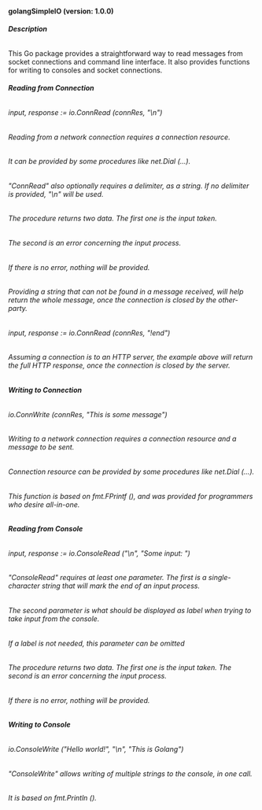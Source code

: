 #### **golangSimpleIO (version: 1.0.0)**


###### **Description**


This Go package provides a straightforward way to read messages from socket connections and command line interface. It also provides functions for writing to consoles and socket connections.

###### **Reading from Connection**


###### input, response := io.ConnRead (connRes, "\n")

###### Reading from a network connection requires a connection resource.
###### It can be provided by some procedures like net.Dial (...).

###### "ConnRead" also optionally requires a delimiter, as a string. If no delimiter is provided, "\n" will be used.

###### The procedure returns two data. The first one is the input taken.
###### The second is an error concerning the input process.
###### If there is no error, nothing will be provided.

###### Providing a string that can not be found in a message received, will help return the whole message, once the connection is closed by the other-party.

###### input, response := io.ConnRead (connRes, "!end")

###### Assuming a connection is to an HTTP server, the example above will return the full HTTP response, once the connection is closed by the server.

###### **Writing to Connection**


###### io.ConnWrite (connRes, "This is some message")

###### Writing to a network connection requires a connection resource and a message to be sent.
###### Connection resource can be provided by some procedures like net.Dial (...).

###### This function is based on fmt.FPrintf (), and was provided for programmers who desire all-in-one.

###### **Reading from Console**


###### input, response := io.ConsoleRead ("\n", "Some input: ")

###### "ConsoleRead" requires at least one parameter. The first is a single-character string that will mark the end of an input process.
###### The second parameter is what should be displayed as label when trying to take input from the console.
###### If a label is not needed, this parameter can be omitted

###### The procedure returns two data. The first one is the input taken. The second is an error concerning the input process.
###### If there is no error, nothing will be provided.

###### **Writing to Console**


###### io.ConsoleWrite ("Hello world!", "\n", "This is Golang")

###### "ConsoleWrite" allows writing of multiple strings to the console, in one call.
###### It is based on fmt.Println ().
